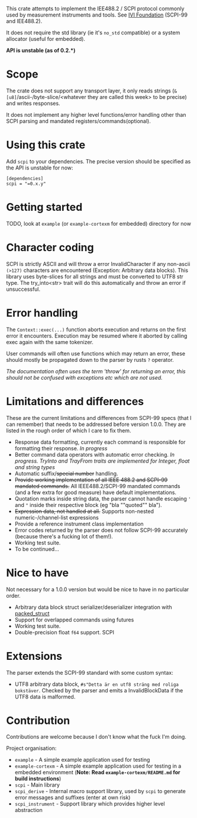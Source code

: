 This crate attempts to implement the IEE488.2 / SCPI protocol commonly used by measurement instruments and tools.
See [IVI Foundation](http://www.ivifoundation.org/specifications/default.aspx) (SCPI-99 and IEE488.2).

It does not require the std library (ie it's `no_std` compatible) or a system allocator (useful for embedded).

**API is unstable (as of 0.2.\*)**

# Scope
The crate does not support any transport layer, it only reads strings (`&[u8]`/ascii-/byte-slice/\<whatever they are called this week> to be precise) and writes responses.

It does not implement any higher level functions/error handling other than SCPI parsing and mandated registers/commands(optional).



# Using this crate
Add `scpi` to your dependencies. The precise version should be specified as the API is unstable for now:
```
[dependencies]
scpi = "=0.x.y"
```

# Getting started
TODO, look at `example` (or `example-cortexm` for embedded) directory for now

# Character coding
SCPI is strictly ASCII and will throw a error InvalidCharacter if any non-ascii `(>127)` characters are encountered (Exception: Arbitrary data blocks).
This library uses byte-slices for all strings and must be converted to UTF8 str type. The try_into\<str\> trait will do this automatically and throw an error if unsuccessful. 

# Error handling
The `Context::exec(...)` function aborts execution and returns on the first error it encounters. 
Execution may be resumed where it aborted by calling exec again with the same tokenizer.

User commands will often use functions which may return an error, these should mostly be propagated down to the parser by rusts `?` operator.

_The documentation often uses the term 'throw' for returning an error, this should not be confused with exceptions etc which are not used._

# Limitations and differences
These are the current limitations and differences from SCPI-99 specs (that I can remember) that needs to be addressed before version 1.0.0.
They are listed in the rough order of which I care to fix them.

 * Response data formatting, currently each command is responsible for formatting their response. _In progress_
 * Better command data operators with automatic error checking. _In progress. TryInto and TrayFrom traits are implemented for Integer, float and string types_
 * Automatic suffix/~~special number~~ handling. 
 * ~~Provide working implementation of all IEEE 488.2 and SCPI-99 mandated commands.~~ All IEEE488.2/SCPI-99 mandated commands (and a few extra for good measure) have default implementations.
 * Quotation marks inside string data, the parser cannot handle escaping `'` and `"` inside their respective block (eg "bla ""quoted"" bla").
 * ~~Expression data, not handled at all.~~ Supports non-nested numeric-/channel-list expressions
 * Provide a reference instrument class implementation
 * Error codes returned by the parser does not follow SCPI-99 accurately (because there's a fucking lot of them!).
 * Working test suite.
 * To be continued...
 
# Nice to have
Not necessary for a 1.0.0 version but would be nice to have in no particular order.

 * Arbitrary data block struct serializer/deserializer integration with [packed_struct](https://docs.rs/packed_struct/0.3.0/packed_struct/)
 * Support for overlapped commands using futures
 * Working test suite.
 * Double-precision float `f64` support. SCPI

# Extensions
The parser extends the SCPI-99 standard with some custom syntax:

 * UTF8 arbitrary data block, `#s"Detta är en utf8 sträng med roliga bokstäver`. Checked by the parser and emits a InvalidBlockData if the UTF8 data is malformed. 
 

# Contribution
Contributions are welcome because I don't know what the fuck I'm doing.

Project organisation:

 * `example` - A simple example application used for testing
 * `example-cortexm` - A simple example application used for testing in a embedded environment (**Note: Read `example-cortexm/README.md` for build instructions**)
 * `scpi` - Main library
 * `scpi_derive` - Internal macro support library, used by `scpi` to generate error messages and suffixes (enter at own risk)
 * `scpi_instrument` - Support library which provides higher level abstraction